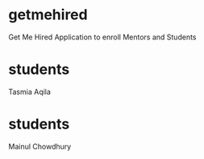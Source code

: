 # getmehired
Get Me Hired Application to enroll Mentors and Students

# students
Tasmia Aqila

# students
Mainul Chowdhury




